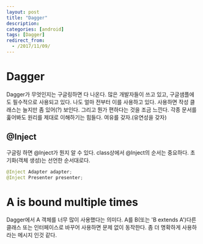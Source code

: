 ```yaml
---
layout: post
title: "Dagger"
description: 
categories: [android]
tags: [Dagger]
redirect_from:
  - /2017/11/09/
---
```


# Dagger

Dagger가 무엇인지는 구글링하면 다 나온다. 많은 개발자들이 쓰고 있고, 구글샘플에도 필수적으로 사용되고 있다. 나도 얼마 전부터 이를 사용하고 있다. 사용하면 작성 클래스는 늘지만 좀 있어(?) 보인다. 그리고 뭔가 편하다는 것을 조금 느낀다. 각종 문서를 훑어봐도 원리를 제대로 이해하기는 힘들다. 여유를 갖자.(유연성을 갖자)



## @Inject

구글링 하면 @Inject가 뭔지 알 수 있다. class상에서 @Inject의 순서는 중요하다. 초기화(객체 생성)는 선언한 순서대로다.

```java
@Inject Adapter adapter;
@Inject Presenter presenter;
```


# A is bound multiple times

Dagger에서 A 객체를 너무 많이 사용했다는 의미다. A를 B(또는 'B extends A')다른 클래스 또는 인터페이스로 바꾸어 사용하면 문제 없이 동작한다. 좀 더 명확하게 사용하라는 메시지 인것 같다.